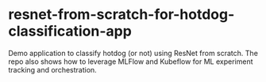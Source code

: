 # resnet-from-scratch-for-hotdog-classification-app
Demo application to classify hotdog (or not) using ResNet from scratch. The repo also shows how to leverage MLFlow and Kubeflow for ML experiment tracking and orchestration.
